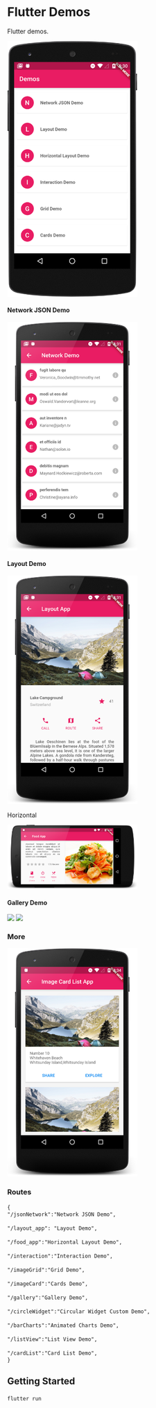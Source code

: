 # Flutter Demos

Flutter demos.

<img src="https://raw.githubusercontent.com/shreks7/flutter-demos/master/docs/image1.png" width="300">

#### Network JSON Demo

<img src="https://raw.githubusercontent.com/shreks7/flutter-demos/master/docs/image2.png" width="300">

#### Layout Demo

<img src="https://raw.githubusercontent.com/shreks7/flutter-demos/master/docs/image3.png" width="300">

Horizontal 

<img src="https://raw.githubusercontent.com/shreks7/flutter-demos/master/docs/image4.png" width="300">

#### Gallery Demo

<img src="https://raw.githubusercontent.com/shreks7/flutter-demos/master/docs/image5.png" width="300">

<img src="https://raw.githubusercontent.com/shreks7/flutter-demos/master/docs/image6.png" width="300">

### More 

<img src="https://raw.githubusercontent.com/shreks7/flutter-demos/master/docs/image7.png" width="300">

### Routes

```
{
"/jsonNetwork":"Network JSON Demo",

"/layout_app": "Layout Demo",

"/food_app":"Horizontal Layout Demo",

"/interaction":"Interaction Demo",

"/imageGrid":"Grid Demo",

"/imageCard":"Cards Demo",

"/gallery":"Gallery Demo",

"/circleWidget":"Circular Widget Custom Demo",

"/barCharts":"Animated Charts Demo",

"/listView":"List View Demo",

"/cardList":"Card List Demo",
}
```

## Getting Started

`flutter run`


